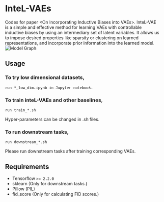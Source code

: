 # InteL-VAEs
Codes for paper &lt;On Incorporating Inductive Biases into VAEs>. InteL-VAE is a simple and effective method for learning VAEs with controllable inductive biases by using an intermediary set of latent variables. It allows us to impose desired properties like sparsity or clustering on learned representations, and incorporate prior information into the learned model.
![Model Graph](https://github.com/djkdsjwkjerkjermf/InteL-VAE/blob/master/model.png)

## Usage
### To try low dimensional datasets, 
	run *_low_dim.ipynb in Jupyter notebook.
### To train inteL-VAEs and other baselines,
	run train_*.sh 
Hyper-parameters can be changed in .sh files.
### To run downstream tasks,
	run downstream_*.sh
Please run downstream tasks after training corresponding VAEs.
 
## Requirements
 - Tensorflow `>= 2.2.0`
 - sklearn (Only for downstream tasks.)
 - Pillow (PIL)
 - fid_score (Only for calculating FID scores.)
